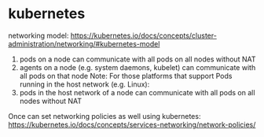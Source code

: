 # kubernetes

networking model:  https://kubernetes.io/docs/concepts/cluster-administration/networking/#kubernetes-model

1. pods on a node can communicate with all pods on all nodes without NAT
2. agents on a node (e.g. system daemons, kubelet) can communicate with all pods on that node
Note: For those platforms that support Pods running in the host network (e.g. Linux):
3. pods in the host network of a node can communicate with all pods on all nodes without NAT

Once can set networking policies as well using kubernetes:
https://kubernetes.io/docs/concepts/services-networking/network-policies/

